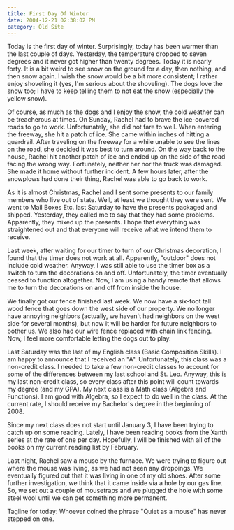 ```yaml
---
title: First Day Of Winter
date: 2004-12-21 02:38:02 PM
category: Old Site
---
```


Today is the first day of winter. Surprisingly, today has been warmer than the last couple of days. Yesterday, the temperature dropped to seven degrees and it never got higher than twenty degrees. Today it is nearly forty. It is a bit weird to see snow on the ground for a day, then nothing, and then snow again. I wish the snow would be a bit more consistent; I rather enjoy shoveling it (yes, I'm serious about the shoveling). The dogs love the snow too; I have to keep telling them to not eat the snow (especially the yellow snow).

Of course, as much as the dogs and I enjoy the snow, the cold weather can be treacherous at times. On Sunday, Rachel had to brave the ice-covered roads to go to work. Unfortunately, she did not fare to well. When entering the freeway, she hit a patch of ice. She came within inches of hitting a guardrail. After traveling on the freeway for a while unable to see the lines on the road, she decided it was best to turn around. On the way back to the house, Rachel hit another patch of ice and ended up on the side of the road facing the wrong way. Fortunately, neither her nor the truck was damaged. She made it home without further incident. A few hours later, after the snowplows had done their thing, Rachel was able to go back to work.

As it is almost Christmas, Rachel and I sent some presents to our family members who live out of state. Well, at least we thought they were sent. We went to Mail Boxes Etc. last Saturday to have the presents packaged and shipped. Yesterday, they called me to say that they had some problems. Apparently, they mixed up the presents. I hope that everything was straightened out and that everyone will receive what we intend them to receive.

Last week, after waiting for our timer to turn of our Christmas decoration, I found that the timer does not work at all. Apparently, "outdoor" does not include cold weather. Anyway, I was still able to use the timer box as a switch to turn the decorations on and off. Unfortunately, the timer eventually ceased to function altogether. Now, I am using a handy remote that allows me to turn the decorations on and off from inside the house.

We finally got our fence finished last week. We now have a six-foot tall wood fence that goes down the west side of our property. We no longer have annoying neighbors (actually, we haven't had neighbors on the west side for several months), but now it will be harder for future neighbors to bother us. We also had our wire fence replaced with chain link fencing. Now, I feel more comfortable letting the dogs out to play.

Last Saturday was the last of my English class (Basic Composition Skills). I am happy to announce that I received an "A". Unfortunately, this class was a non-credit class. I needed to take a few non-credit classes to account for some of the differences between my last school and St. Leo. Anyway, this is my last non-credit class, so every class after this point will count towards my degree (and my GPA). My next class is a Math class (Algebra and Functions). I am good with Algebra, so I expect to do well in the class. At the current rate, I should receive my Bachelor's degree in the beginning of 2008.

Since my next class does not start until January 3, I have been trying to catch up on some reading. Lately, I have been reading books from the Xanth series at the rate of one per day. Hopefully, I will be finished with all of the books on my current reading list by February.

Last night, Rachel saw a mouse by the furnace. We were trying to figure out where the mouse was living, as we had not seen any droppings. We eventually figured out that it was living in one of my old shoes. After some further investigation, we think that it came inside via a hole by our gas line. So, we set out a couple of mousetraps and we plugged the hole with some steel wool until we can get something more permanent.

Tagline for today: Whoever coined the phrase "Quiet as a mouse" has never stepped on one.
